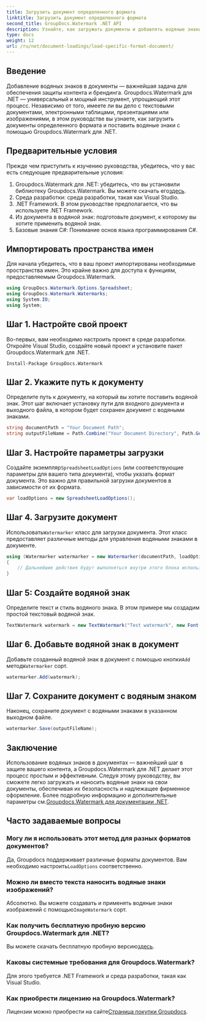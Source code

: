 ```yaml
---
title: Загрузить документ определенного формата
linktitle: Загрузить документ определенного формата
second_title: GroupDocs.Watermark .NET API
description: Узнайте, как загружать документы и добавлять водяные знаки с помощью Groupdocs для .NET, с помощью этого пошагового руководства. Защитите и промаркируйте свой контент без особых усилий.
type: docs
weight: 12
url: /ru/net/document-loadings/load-specific-format-document/
---
```

## Введение
Добавление водяных знаков в документы — важнейшая задача для обеспечения защиты контента и брендинга. Groupdocs.Watermark для .NET — универсальный и мощный инструмент, упрощающий этот процесс. Независимо от того, имеете ли вы дело с текстовыми документами, электронными таблицами, презентациями или изображениями, в этом руководстве вы узнаете, как загрузить документы определенного формата и поставить водяные знаки с помощью Groupdocs.Watermark для .NET.
## Предварительные условия
Прежде чем приступить к изучению руководства, убедитесь, что у вас есть следующие предварительные условия:
1.  Groupdocs.Watermark для .NET: убедитесь, что вы установили библиотеку Groupdocs.Watermark. Вы можете скачать его[здесь](https://releases.groupdocs.com/Watermark/net/).
2. Среда разработки: среда разработки, такая как Visual Studio.
3. .NET Framework. В этом руководстве предполагается, что вы используете .NET Framework.
4. Из документа в водяной знак: подготовьте документ, к которому вы хотите применить водяной знак.
5. Базовые знания C#: Понимание основ языка программирования C#.

## Импортировать пространства имен
Для начала убедитесь, что в ваш проект импортированы необходимые пространства имен. Это крайне важно для доступа к функциям, предоставляемым Groupdocs.Watermark.
```csharp
using GroupDocs.Watermark.Options.Spreadsheet;
using GroupDocs.Watermark.Watermarks;
using System.IO;
using System;
```

## Шаг 1. Настройте свой проект
Во-первых, вам необходимо настроить проект в среде разработки. Откройте Visual Studio, создайте новый проект и установите пакет Groupdocs.Watermark для .NET.
```shell
Install-Package GroupDocs.Watermark
```
## Шаг 2. Укажите путь к документу
Определите путь к документу, на который вы хотите поставить водяной знак. Этот шаг включает установку пути для входного документа и выходного файла, в котором будет сохранен документ с водяными знаками.
```csharp
string documentPath = "Your Document Path";
string outputFileName = Path.Combine("Your Document Directory", Path.GetFileName(documentPath));
```
## Шаг 3. Настройте параметры загрузки
 Создайте экземпляр`SpreadsheetLoadOptions` (или соответствующие параметры для вашего типа документа), чтобы указать формат документа. Это важно для правильной загрузки документов в зависимости от их формата.
```csharp
var loadOptions = new SpreadsheetLoadOptions();
```
## Шаг 4. Загрузите документ
 Использовать`Watermarker` класс для загрузки документа. Этот класс предоставляет различные методы для управления водяными знаками в документе.
```csharp
using (Watermarker watermarker = new Watermarker(documentPath, loadOptions))
{
    // Дальнейшие действия будут выполняться внутри этого блока использования.
}
```
## Шаг 5: Создайте водяной знак
Определите текст и стиль водяного знака. В этом примере мы создадим простой текстовый водяной знак.
```csharp
TextWatermark watermark = new TextWatermark("Test watermark", new Font("Arial", 12));
```
## Шаг 6. Добавьте водяной знак в документ
Добавьте созданный водяной знак в документ с помощью кнопки`Add` метод`Watermarker` сорт.
```csharp
watermarker.Add(watermark);
```
## Шаг 7. Сохраните документ с водяным знаком
Наконец, сохраните документ с водяными знаками в указанном выходном файле.
```csharp
watermarker.Save(outputFileName);
```

## Заключение
Использование водяных знаков в документах — важнейший шаг в защите вашего контента, а Groupdocs.Watermark для .NET делает этот процесс простым и эффективным. Следуя этому руководству, вы сможете легко загружать и наносить водяные знаки на свои документы, обеспечивая их безопасность и надлежащее фирменное оформление. Более подробную информацию и дополнительные параметры см.[Groupdocs.Watermark для документации .NET](https://reference.groupdocs.com/Watermark/net/).
## Часто задаваемые вопросы
### Могу ли я использовать этот метод для разных форматов документов?
 Да, Groupdocs поддерживает различные форматы документов. Вам необходимо настроить`LoadOptions` соответственно.
### Можно ли вместо текста наносить водяные знаки изображений?
 Абсолютно. Вы можете создавать и применять водяные знаки изображений с помощью`ImageWatermark` сорт.
### Как получить бесплатную пробную версию Groupdocs.Watermark для .NET?
 Вы можете скачать бесплатную пробную версию[здесь](https://releases.groupdocs.com/).
### Каковы системные требования для Groupdocs.Watermark?
Для этого требуется .NET Framework и среда разработки, такая как Visual Studio.
### Как приобрести лицензию на Groupdocs.Watermark?
Лицензии можно приобрести на сайте[Страница покупки Groupdocs](https://purchase.groupdocs.com/buy).